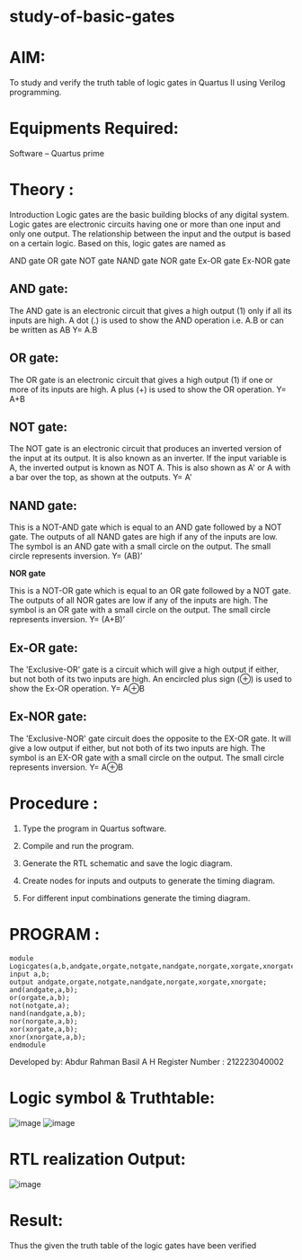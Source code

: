 # study-of-basic-gates

# AIM:

To study and verify the truth table of logic gates in Quartus II using Verilog programming.

# Equipments Required:

Software – Quartus prime 

# Theory :

Introduction Logic gates are the basic building blocks of any digital system. Logic gates are electronic circuits having one or more than one input and only one output. The relationship between the input and the output is based on a certain logic. Based on this, logic gates are named as

AND gate OR gate NOT gate NAND gate NOR gate Ex-OR gate Ex-NOR gate

## AND gate:

The AND gate is an electronic circuit that gives a high output (1) only if all its inputs are high. A dot (.) is used to show the AND operation i.e. A.B or can be written as AB
Y= A.B

## OR gate:

The OR gate is an electronic circuit that gives a high output (1) if one or more of its inputs are high. A plus (+) is used to show the OR operation.
Y= A+B

## NOT gate:

The NOT gate is an electronic circuit that produces an inverted version of the input at its output. It is also known as an inverter. If the input variable is A, the inverted output is known as NOT A. This is also shown as A' or A with a bar over the top, as shown at the outputs.
Y= A'

## NAND gate:

This is a NOT-AND gate which is equal to an AND gate followed by a NOT gate. The outputs of all NAND gates are high if any of the inputs are low. The symbol is an AND gate with a small circle on the output. The small circle represents inversion.
Y= (AB)’

**NOR gate**

This is a NOT-OR gate which is equal to an OR gate followed by a NOT gate. The outputs of all NOR gates are low if any of the inputs are high. The symbol is an OR gate with a small circle on the output. The small circle represents inversion.
Y= (A+B)’

## Ex-OR gate:

The 'Exclusive-OR' gate is a circuit which will give a high output if either, but not both of its two inputs are high. An encircled plus sign (⊕) is used to show the Ex-OR operation.
Y= A⊕B

## Ex-NOR gate:

The 'Exclusive-NOR' gate circuit does the opposite to the EX-OR gate. It will give a low output if either, but not both of its two inputs are high. The symbol is an EX-OR gate with a small circle on the output. The small circle represents inversion.
Y= A⊕B

# Procedure :

1.	Type the program in Quartus software.

2.	Compile and run the program.

3.	Generate the RTL schematic and save the logic diagram.

4.	Create nodes for inputs and outputs to generate the timing diagram.

5.	For different input combinations generate the timing diagram.


# PROGRAM :

```
module Logicgates(a,b,andgate,orgate,notgate,nandgate,norgate,xorgate,xnorgate);
input a,b;
output andgate,orgate,notgate,nandgate,norgate,xorgate,xnorgate;
and(andgate,a,b);
or(orgate,a,b);
not(notgate,a);
nand(nandgate,a,b);
nor(norgate,a,b);
xor(xorgate,a,b);
xnor(xnorgate,a,b);	
endmodule

```

Developed by: Abdur Rahman Basil A H
Register Number : 212223040002

# Logic symbol & Truthtable:
![image](https://github.com/arbasil05/study-of-basic-gates/assets/144218037/e7d4403c-9ae7-46ee-a8e9-24da4cfccb7c)
![image](https://github.com/arbasil05/study-of-basic-gates/assets/144218037/b641689f-1c38-4ac5-9bde-6e3b4b8da819)

# RTL realization Output:
![image](https://github.com/arbasil05/study-of-basic-gates/assets/144218037/0a55cdec-5e6c-4a75-baec-d6f58b61b9db)



# Result:
Thus the given the truth table of the logic gates have been verified



